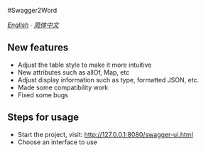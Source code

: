 #Swagger2Word

*[English](README.md) ∙ [简体中文](README_zh-CN.md)*

## New features
- Adjust the table style to make it more intuitive
- New attributes such as allOf, Map, etc
- Adjust display information such as type, formatted JSON, etc.
- Made some compatibility work
- Fixed some bugs

## Steps for usage
- Start the project, visit: http://127.0.0.1:8080/swagger-ui.html
- Choose an interface to use